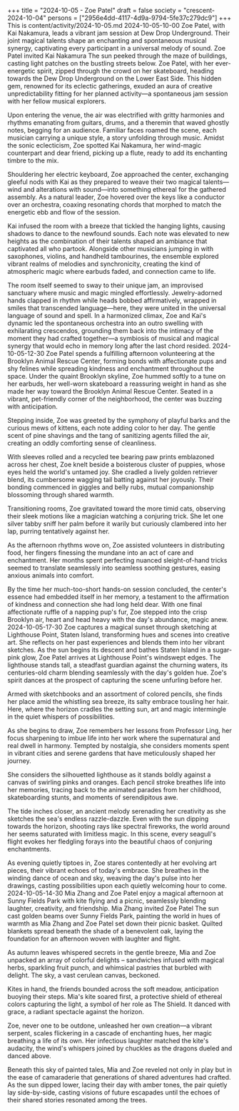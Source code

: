 +++
title = "2024-10-05 - Zoe Patel"
draft = false
society = "crescent-2024-10-04"
persons = ["2956e4dd-4117-4d9a-9794-5fe37c279dc9"]
+++
This is content/activity/2024-10-05.md
2024-10-05-10-00
Zoe Patel, with Kai Nakamura, leads a vibrant jam session at Dew Drop Underground. Their joint magical talents shape an enchanting and spontaneous musical synergy, captivating every participant in a universal melody of sound.
Zoe Patel invited Kai Nakamura
The sun peeked through the maze of buildings, casting light patches on the bustling streets below. Zoe Patel, with her ever-energetic spirit, zipped through the crowd on her skateboard, heading towards the Dew Drop Underground on the Lower East Side. This hidden gem, renowned for its eclectic gatherings, exuded an aura of creative unpredictability fitting for her planned activity—a spontaneous jam session with her fellow musical explorers. 

Upon entering the venue, the air was electrified with gritty harmonies and rhythms emanating from guitars, drums, and a theremin that waved ghostly notes, begging for an audience. Familiar faces roamed the scene, each musician carrying a unique style, a story unfolding through music. Amidst the sonic eclecticism, Zoe spotted Kai Nakamura, her wind-magic counterpart and dear friend, picking up a flute, ready to add its enchanting timbre to the mix.

Shouldering her electric keyboard, Zoe approached the center, exchanging gleeful nods with Kai as they prepared to weave their two magical talents—wind and alterations with sound—into something ethereal for the gathered assembly. As a natural leader, Zoe hovered over the keys like a conductor over an orchestra, coaxing resonating chords that morphed to match the energetic ebb and flow of the session.

Kai infused the room with a breeze that tickled the hanging lights, causing shadows to dance to the newfound sounds. Each note was elevated to new heights as the combination of their talents shaped an ambiance that captivated all who partook. Alongside other musicians jumping in with saxophones, violins, and handheld tambourines, the ensemble explored vibrant realms of melodies and synchronicity, creating the kind of atmospheric magic where earbuds faded, and connection came to life.

The room itself seemed to sway to their unique jam, an improvised sanctuary where music and magic mingled effortlessly. Jewelry-adorned hands clapped in rhythm while heads bobbed affirmatively, wrapped in smiles that transcended language—here, they were united in the universal language of sound and spell. In a harmonized climax, Zoe and Kai's dynamic led the spontaneous orchestra into an outro swelling with exhilarating crescendos, grounding them back into the intimacy of the moment they had crafted together—a symbiosis of musical and magical synergy that would echo in memory long after the last chord resided.
2024-10-05-12-30
Zoe Patel spends a fulfilling afternoon volunteering at the Brooklyn Animal Rescue Center, forming bonds with affectionate pups and shy felines while spreading kindness and enchantment throughout the space.
Under the quaint Brooklyn skyline, Zoe hummed softly to a tune on her earbuds, her well-worn skateboard a reassuring weight in hand as she made her way toward the Brooklyn Animal Rescue Center. Seated in a vibrant, pet-friendly corner of the neighborhood, the center was buzzing with anticipation.

Stepping inside, Zoe was greeted by the symphony of playful barks and the curious mews of kittens, each note adding color to her day. The gentle scent of pine shavings and the tang of sanitizing agents filled the air, creating an oddly comforting sense of cleanliness.

With sleeves rolled and a recycled tee bearing paw prints emblazoned across her chest, Zoe knelt beside a boisterous cluster of puppies, whose eyes held the world's untamed joy. She cradled a lively golden retriever blend, its cumbersome wagging tail batting against her joyously. Their bonding commenced in giggles and belly rubs, mutual companionship blossoming through shared warmth.

Transitioning rooms, Zoe gravitated toward the more timid cats, observing their sleek motions like a magician watching a conjuring trick. She let one silver tabby sniff her palm before it warily but curiously clambered into her lap, purring tentatively against her.

As the afternoon rhythms wove on, Zoe assisted volunteers in distributing food, her fingers finessing the mundane into an act of care and enchantment. Her months spent perfecting nuanced sleight-of-hand tricks seemed to translate seamlessly into seamless soothing gestures, easing anxious animals into comfort.

By the time her much-too-short hands-on session concluded, the center's essence had embedded itself in her memory, a testament to the affirmation of kindness and connection she had long held dear. With one final affectionate ruffle of a napping pup's fur, Zoe stepped into the crisp Brooklyn air, heart and head heavy with the day's abundance, magic anew.
2024-10-05-17-30
Zoe captures a magical sunset through sketching at Lighthouse Point, Staten Island, transforming hues and scenes into creative art. She reflects on her past experiences and blends them into her vibrant sketches.
As the sun begins its descent and bathes Staten Island in a sugar-pink glow, Zoe Patel arrives at Lighthouse Point's windswept edges. The lighthouse stands tall, a steadfast guardian against the churning waters, its centuries-old charm blending seamlessly with the day's golden hue. Zoe's spirit dances at the prospect of capturing the scene unfurling before her.

Armed with sketchbooks and an assortment of colored pencils, she finds her place amid the whistling sea breeze, its salty embrace tousling her hair. Here, where the horizon cradles the setting sun, art and magic intermingle in the quiet whispers of possibilities.

As she begins to draw, Zoe remembers her lessons from Professor Ling, her focus sharpening to imbue life into her work where the supernatural and real dwell in harmony. Tempted by nostalgia, she considers moments spent in vibrant cities and serene gardens that have meticulously shaped her journey.

She considers the silhouetted lighthouse as it stands boldly against a canvas of swirling pinks and oranges. Each pencil stroke breathes life into her memories, tracing back to the animated parades from her childhood, skateboarding stunts, and moments of serendipitous awe.

The tide inches closer, an ancient melody serenading her creativity as she sketches the sea's endless razzle-dazzle. Even with the sun dipping towards the horizon, shooting rays like spectral fireworks, the world around her seems saturated with limitless magic. In this scene, every seagull's flight evokes her fledgling forays into the beautiful chaos of conjuring enchantments.

As evening quietly tiptoes in, Zoe stares contentedly at her evolving art pieces, their vibrant echoes of today's embrace. She breathes in the winding dance of ocean and sky, weaving the day's pulse into her drawings, casting possibilities upon each quietly welcoming hour to come.
2024-10-05-14-30
Mia Zhang and Zoe Patel enjoy a magical afternoon at Sunny Fields Park with kite flying and a picnic, seamlessly blending laughter, creativity, and friendship.
Mia Zhang invited Zoe Patel
The sun cast golden beams over Sunny Fields Park, painting the world in hues of warmth as Mia Zhang and Zoe Patel set down their picnic basket. Quilted blankets spread beneath the shade of a benevolent oak, laying the foundation for an afternoon woven with laughter and flight.

As autumn leaves whispered secrets in the gentle breeze, Mia and Zoe unpacked an array of colorful delights – sandwiches infused with magical herbs, sparkling fruit punch, and whimsical pastries that burbled with delight. The sky, a vast cerulean canvas, beckoned.

Kites in hand, the friends bounded across the soft meadow, anticipation buoying their steps. Mia's kite soared first, a protective shield of ethereal colors capturing the light, a symbol of her role as The Shield. It danced with grace, a radiant spectacle against the horizon.

Zoe, never one to be outdone, unleashed her own creation—a vibrant serpent, scales flickering in a cascade of enchanting hues, her magic breathing a life of its own. Her infectious laughter matched the kite's audacity, the wind's whispers joined by chuckles as the dragons dueled and danced above.

Beneath this sky of painted tales, Mia and Zoe reveled not only in play but in the ease of camaraderie that generations of shared adventures had crafted. As the sun dipped lower, lacing their day with amber tones, the pair quietly lay side-by-side, casting visions of future escapades until the echoes of their shared stories resonated among the trees.
